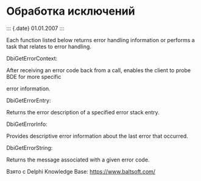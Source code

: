 Обработка исключений
====================

::: {.date}
01.01.2007
:::

Each function listed below returns error handling information or
performs a task that relates to error handling.

DbiGetErrorContext:

After receiving an error code back from a call, enables the client to
probe BDE for more specific

error information.

DbiGetErrorEntry:

Returns the error description of a specified error stack entry.

DbiGetErrorInfo:

Provides descriptive error information about the last error that
occurred.

DbiGetErrorString:

Returns the message associated with a given error code.

Взято с Delphi Knowledge Base: <https://www.baltsoft.com/>

